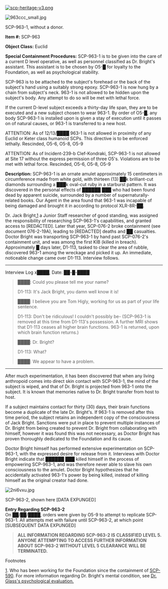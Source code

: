 [![scp-heritage-v3.png](http://scp-wiki.wdfiles.com/local--files/component:heritage-rating/scp-heritage-v3.png)](/heritage-collection-arc)

![963ccc_small.jpg](http://scp-wiki.wdfiles.com/local--files/scp-963/963ccc_small.jpg)

SCP-963-1, without a donor.

**Item #:** SCP-963

**Object Class:** Euclid

**Special Containment Procedures:** SCP-963-1 is to be given into the care of a current D level operative, as well as personnel classified as Dr. Bright's assistant. This assistant is to be chosen by O5-█ for loyalty to the Foundation, as well as psychological stability.

SCP-963 is to be attached to the subject's forehead or the back of the subject's hand using a suitably strong epoxy. SCP-963-1 is now hung by a chain from subject's neck. 963-1 is not allowed to be hidden upon the subject's body. Any attempt to do so will be met with lethal force.

If the current D-level subject exceeds a thirty-day life span, they are to be executed and a new subject chosen to wear 963-1. By order of O5-█, any body SCP-963-1 is installed upon is given a stay of execution until it passes on of natural causes, or 963-1 is transferred to a new host.

ATTENTION: As of 12/13/████ 963-1 is not allowed in proximity of any Euclid or Keter class humanoid SCPs. This directive is to be enforced lethally. Rescinded, O5-6, O5-8, O5-9

ATTENTION: As of Incident-239-b Clef-Kondraki, SCP-963-1 is not allowed at Site 17 without the express permission of three O5's. Violations are to be met with lethal force. Rescinded, O5-6, O5-8, O5-9

**Description:** SCP-963-1 is an ornate amulet approximately 15 centimeters in circumference made from white gold, with thirteen (13) ██k brilliant-cut diamonds surrounding a ███k oval-cut ruby in a starburst pattern. It was discovered in the personal effects of ██████ ███ who had been found dead by apparent suicide, surrounded by a number of supernaturally-related books. Our Agent in the area found that 963-1 was incapable of being damaged and brought it in according to protocol XLR-8R-██.

Dr. Jack Bright,[1](javascript:;) a Junior Staff researcher of good standing, was assigned the responsibility of researching SCP-963-1's capabilities, and granted access to \[REDACTED\]. Later that year, SCP-076-2 broke containment (see document 076-2-19A), leading to \[REDACTED\] deaths and ██ casualties. Doctor Bright was transporting SCP-963-1 by hand past SCP-076-2's containment unit, and was among the first KIB (killed in breach). Approximately █ days later, D1-113, tasked to clear the area of rubble, discovered 963-1 among the wreckage and picked it up. An immediate, noticeable change came over D1-113. Interview follows.

* * *

Interview Log x████, Date: ██-█-████

> ████: Could you please tell me your name?
> 
> D1-113: It's Jack Bright, you damn well know it is!
> 
> ████: I believe you are Tom Higly, working for us as part of your life sentence.
> 
> D1-113: Don't be ridiculous! I couldn't possibly be- (SCP-963-1 is removed at this time from D1-113's possession. A further MRI shows that D1-113 ceases all higher brain functions. 963-1 is returned, upon which brain function returns.)
> 
> ████: Dr. Bright?
> 
> D1-113: What?
> 
> ████: We appear to have a problem.

* * *

After much experimentation, it has been discovered that when any living anthropoid comes into direct skin contact with SCP-963-1, the mind of the subject is wiped, and that of Dr. Bright is projected from 963-1 onto the subject. It is known that memories native to Dr. Bright transfer from host to host.

If a subject maintains contact for thirty (30) days, their brain functions become a duplicate of the late Dr. Bright's. If 963-1 is removed after this time period, the subject retains an independent copy of the consciousness of Jack Bright. Sanctions were put in place to prevent multiple instances of Dr. Bright from being created to prevent Dr. Bright from collaborating with himself, however it was found this was not necessary, as Doctor Bright has proven thoroughly dedicated to the Foundation and its cause.

Doctor Bright himself has performed extensive experimentation on SCP-963-1, with the expressed desire for release from it. Interviews with Doctor Bright indicate that ██████ ███ killed himself in the process of empowering SCP-963-1, and was therefore never able to slave his own consciousness to the amulet. Doctor Bright hypothesizes that he accidentally activated 963-1's power by being killed, instead of killing himself as the original creator had done.

![2ni6vxu.jpg](http://scp-wiki.wdfiles.com/local--files/scp-963/2ni6vxu.jpg)

SCP-963-2, shown here \[DATA EXPUNGED\]

**Entry Regarding SCP-963-2**  
On ██/██/████, orders were given by O5-9 to attempt to replicate SCP-963-1. All attempts met with failure until SCP-963-2, at which point \[SUBSEQUENT DATA EXPUNGED\]

> **ALL INFORMATION REGARDING SCP-963-2 IS CLASSIFIED LEVEL 5. ANYONE ATTEMPTING TO ACCESS FURTHER INFORMATION ABOUT SCP-963-2 WITHOUT LEVEL 5 CLEARANCE WILL BE TERMINATED.**

Footnotes

[1](javascript:;). Who has been working for the Foundation since the containment of [SCP-590](/scp-590). For more information regarding Dr. Bright's mental condition, see [Dr. Glass's psychological evaluation.](http://www.scp-wiki.net/routine-psychological-evaluations-by-dr-glass)